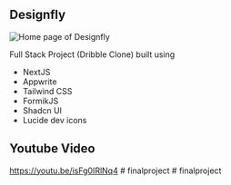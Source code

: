 ## Designfly

![Home page of Designfly](https://github.com/yatharth1706/designfly/assets/32243289/89b6e589-41ad-45ff-ba04-ef655ebf2a42)

Full Stack Project (Dribble Clone) built using
- NextJS
- Appwrite
- Tailwind CSS
- FormikJS
- Shadcn UI
- Lucide dev icons

## Youtube Video
https://youtu.be/isFg0IRlNq4
#   f i n a l p r o j e c t  
 #   f i n a l p r o j e c t  
 